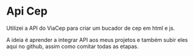 # Api Cep
Utilizei a API do ViaCep para criar um bucador de cep em html e js.

A ideia é aprender a integrar API aos meus projetos e também subir eles aqui no github, assim como comitar todas as etapas.

